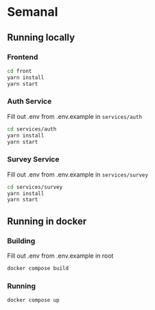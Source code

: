 # SemanaI


## Running locally

### Frontend

```sh
cd front
yarn install
yarn start
```

### Auth Service

Fill out .env from .env.example in ``services/auth``

```sh
cd services/auth
yarn install
yarn start
```

### Survey Service

Fill out .env from .env.example in ``services/survey``

```sh
cd services/survey
yarn install
yarn start
```

## Running in docker


### Building

Fill out .env from .env.example in root

```sh
docker compose build
```

### Running

```sh
docker compose up
```